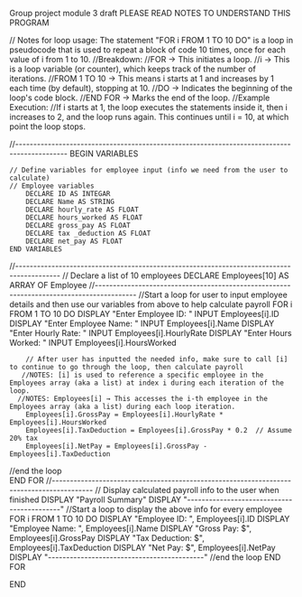 Group project module 3 draft 
PLEASE READ NOTES TO UNDERSTAND THIS PROGRAM 

// Notes for loop usage: The statement "FOR i FROM 1 TO 10 DO" is a loop in pseudocode that is used to repeat a block of code 10 times, once for each value of i from 1 to 10.
//Breakdown:
//FOR → This initiates a loop.
//i → This is a loop variable (or counter), which keeps track of the number of iterations.
//FROM 1 TO 10 → This means i starts at 1 and increases by 1 each time (by default), stopping at 10.
//DO → Indicates the beginning of the loop's code block.
//END FOR → Marks the end of the loop.
//Example Execution:
//If i starts at 1, the loop executes the statements inside it, then i increases to 2, and the loop runs again. This continues until i = 10, at which point the loop stops.



//--------------------------------------------------------------------------------------------
BEGIN VARIABLES

    // Define variables for employee input (info we need from the user to calculate)
    // Employee variables 
        DECLARE ID AS INTEGAR
        DECLARE Name AS STRING
        DECLARE hourly_rate AS FLOAT
        DECLARE hours_worked AS FLOAT
        DECLARE gross_pay AS FLOAT
        DECLARE tax _deduction AS FLOAT
        DECLARE net_pay AS FLOAT
    END VARIABLES
//------------------------------------------------------------------------------------------
    // Declare a list of 10 employees
    DECLARE Employees[10] AS ARRAY OF Employee
//-----------------------------------------------------------------------------------------
    //Start a loop for user to input employee details and then use our variables from above to help calculate payroll
    FOR i FROM 1 TO 10 DO
        DISPLAY "Enter Employee ID: "
        INPUT Employees[i].ID
        DISPLAY "Enter Employee Name: "
        INPUT Employees[i].Name
        DISPLAY "Enter Hourly Rate: "
        INPUT Employees[i].HourlyRate
        DISPLAY "Enter Hours Worked: "
        INPUT Employees[i].HoursWorked

        // After user has inputted the needed info, make sure to call [i] to continue to go through the loop, then calculate payroll
       //NOTES: [i] is used to reference a specific employee in the Employees array (aka a list) at index i during each iteration of the loop.
      //NOTES: Employees[i] → This accesses the i-th employee in the Employees array (aka a list) during each loop iteration.
        Employees[i].GrossPay = Employees[i].HourlyRate * Employees[i].HoursWorked
        Employees[i].TaxDeduction = Employees[i].GrossPay * 0.2  // Assume 20% tax
        Employees[i].NetPay = Employees[i].GrossPay - Employees[i].TaxDeduction
//end the loop     
END FOR
//-----------------------------------------------------------------------------------------
    // Display calculated payroll info to the user when finished
    DISPLAY "Payroll Summary"
    DISPLAY "-------------------------------------------"
  //Start a loop to display the above info for every employee   
 FOR i FROM 1 TO 10 DO
        DISPLAY "Employee ID: ", Employees[i].ID
        DISPLAY "Employee Name: ", Employees[i].Name
        DISPLAY "Gross Pay: $", Employees[i].GrossPay
        DISPLAY "Tax Deduction: $", Employees[i].TaxDeduction
        DISPLAY "Net Pay: $", Employees[i].NetPay
        DISPLAY "-------------------------------------------"
    //end the loop 
    END FOR

END
